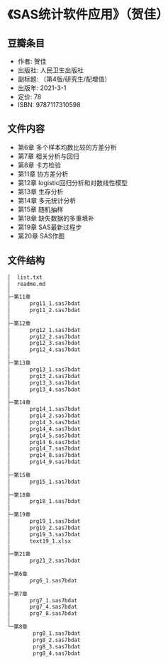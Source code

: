 # 《SAS统计软件应用》（贺佳）

## 豆瓣条目

- 作者: 贺佳
- 出版社: 人民卫生出版社
- 副标题: （第4版/研究生/配增值）
- 出版年: 2021-3-1
- 定价: 78
- ISBN: 9787117310598

## 文件内容

- 第6章 多个样本均数比较的方差分析
- 第7章 相关分析与回归
- 第8章 卡方检验
- 第11章 协方差分析
- 第12章 logistic回归分析和对数线性模型
- 第13章 生存分析
- 第14章 多元统计分析
- 第15章 随机抽样
- 第18章 缺失数据的多重填补
- 第19章 SAS最新过程步
- 第20章 SAS作图

## 文件结构

```bash
│  list.txt
│  readme.md
│  
├─第11章
│      prg11_1.sas7bdat
│      prg11_2.sas7bdat
│      
├─第12章
│      prg12_1.sas7bdat
│      prg12_2.sas7bdat
│      prg12_3.sas7bdat
│      prg12_4.sas7bdat
│      
├─第13章
│      prg13_1.sas7bdat
│      prg13_2.sas7bdat
│      prg13_3.sas7bdat
│      prg13_4.sas7bdat
│      
├─第14章
│      prg14_1.sas7bdat
│      prg14_2.sas7bdat
│      prg14_3.sas7bdat
│      prg14_4.sas7bdat
│      prg14_5.sas7bdat
│      prg14_6.sas7bdat
│      prg14_7.sas7bdat
│      prg14_8.sas7bdat
│      prg14_9.sas7bdat
│      
├─第15章
│      prg15_1.sas7bdat
│      
├─第18章
│      prg18_1.sas7bdat
│      
├─第19章
│      prg19_1.sas7bdat
│      prg19_2.sas7bdat
│      prg19_3.sas7bdat
│      text19_1.xlsx
│      
├─第21章
│      prg21_2.sas7bdat
│      
├─第6章
│      prg6_1.sas7bdat
│      
├─第7章
│      prg7_1.sas7bdat
│      prg7_4.sas7bdat
│      prg7_8.sas7bdat
│      
└─第8章
        prg8_1.sas7bdat
        prg8_2.sas7bdat
        prg8_3.sas7bdat
        prg8_4.sas7bdat
        
```
